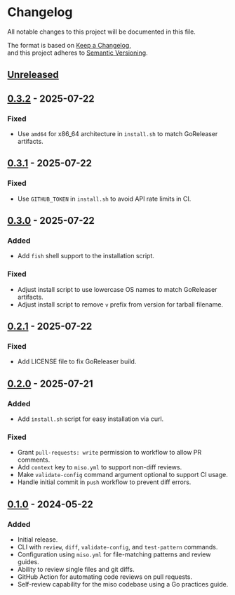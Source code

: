 # Changelog

All notable changes to this project will be documented in this file.

The format is based on [Keep a Changelog](https://keepachangelog.com/en/1.1.0/),                                                                                    
and this project adheres to [Semantic Versioning](https://semver.org/spec/v2.0.0.html).

## [Unreleased]

## [0.3.2] - 2025-07-22
### Fixed
- Use `amd64` for x86_64 architecture in `install.sh` to match GoReleaser artifacts.

## [0.3.1] - 2025-07-22

### Fixed

- Use `GITHUB_TOKEN` in `install.sh` to avoid API rate limits in CI.

## [0.3.0] - 2025-07-22

### Added

- Add `fish` shell support to the installation script.

### Fixed

- Adjust install script to use lowercase OS names to match GoReleaser artifacts.
- Adjust install script to remove `v` prefix from version for tarball filename.

## [0.2.1] - 2025-07-22
### Fixed
- Add LICENSE file to fix GoReleaser build.

## [0.2.0] - 2025-07-21
### Added
- Add `install.sh` script for easy installation via curl.
### Fixed
- Grant `pull-requests: write` permission to workflow to allow PR comments.
- Add `context` key to `miso.yml` to support non-diff reviews.
- Make `validate-config` command argument optional to support CI usage.
- Handle initial commit in `push` workflow to prevent diff errors.

## [0.1.0] - 2024-05-22

### Added

- Initial release.
- CLI with `review`, `diff`, `validate-config`, and `test-pattern` commands.
- Configuration using `miso.yml` for file-matching patterns and review guides.
- Ability to review single files and git diffs.
- GitHub Action for automating code reviews on pull requests.
- Self-review capability for the miso codebase using a Go practices guide.

[unreleased]: https://github.com/j0lvera/miso/compare/v0.3.2...HEAD
[0.3.2]: https://github.com/j0lvera/miso/compare/v0.3.1...v0.3.2
[0.3.1]: https://github.com/j0lvera/miso/compare/v0.3.0...v0.3.1
[0.3.0]: https://github.com/j0lvera/miso/compare/v0.2.1...v0.3.0
[0.2.1]: https://github.com/j0lvera/miso/compare/v0.2.0...v0.2.1
[0.2.0]: https://github.com/j0lvera/miso/compare/v0.1.0...v0.2.0
[0.1.0]: https://github.com/j0lvera/miso/releases/tag/v0.1.0  
